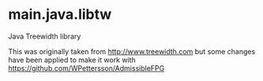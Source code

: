 main.java.libtw
=====

Java Treewidth library


This was originally taken from http://www.treewidth.com but some changes have been applied to make it work with https://github.com/WPettersson/AdmissibleFPG
